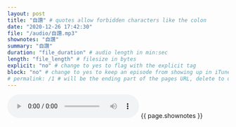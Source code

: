 ```yaml
---
layout: post
title: "自讚" # quotes allow forbidden characters like the colon
date: "2020-12-26 17:42:30"
file: "/audio/自讚.mp3"
shownotes: "自讚"
summary: "自讚"
duration: "file_duration" # audio length in min:sec
length: "file_length" # filesize in bytes
explicit: "no" # change to yes to flag with the explicit tag
block: "no" # change to yes to keep an episode from showing up in iTunes
# permalink: /1 # will be the ending part of the pages URL, delete to default to the title
---
```


<audio controls>
<source src="{{site.url}}{{site.baseurl}}{{ page.file }}" type="audio/x-mp3">
Your browser does not support the audio element.
</audio>
{{ page.shownotes }}
